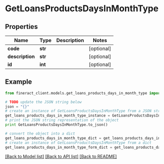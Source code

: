 # GetLoansProductsDaysInMonthType


## Properties

Name | Type | Description | Notes
------------ | ------------- | ------------- | -------------
**code** | **str** |  | [optional] 
**description** | **str** |  | [optional] 
**id** | **int** |  | [optional] 

## Example

```python
from fineract_client.models.get_loans_products_days_in_month_type import GetLoansProductsDaysInMonthType

# TODO update the JSON string below
json = "{}"
# create an instance of GetLoansProductsDaysInMonthType from a JSON string
get_loans_products_days_in_month_type_instance = GetLoansProductsDaysInMonthType.from_json(json)
# print the JSON string representation of the object
print GetLoansProductsDaysInMonthType.to_json()

# convert the object into a dict
get_loans_products_days_in_month_type_dict = get_loans_products_days_in_month_type_instance.to_dict()
# create an instance of GetLoansProductsDaysInMonthType from a dict
get_loans_products_days_in_month_type_form_dict = get_loans_products_days_in_month_type.from_dict(get_loans_products_days_in_month_type_dict)
```
[[Back to Model list]](../README.md#documentation-for-models) [[Back to API list]](../README.md#documentation-for-api-endpoints) [[Back to README]](../README.md)


